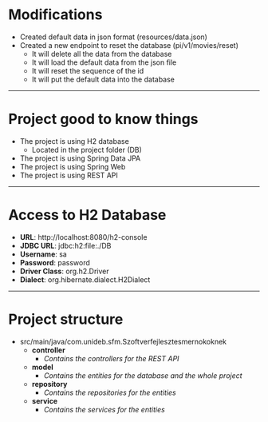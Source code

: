 # Modifications
- Created default data in json format (resources/data.json)
- Created a new endpoint to reset the database (pi/v1/movies/reset)
  - It will delete all the data from the database
  - It will load the default data from the json file
  - It will reset the sequence of the id
  - It will put the default data into the database

---
# Project good to know things
- The project is using H2 database
  - Located in the project folder (DB)
- The project is using Spring Data JPA
- The project is using Spring Web
- The project is using REST API

---
# Access to H2 Database
- **URL**: http://localhost:8080/h2-console
- **JDBC URL**: jdbc:h2:file:./DB
- **Username**: sa
- **Password**: password
- **Driver Class**: org.h2.Driver
- **Dialect**: org.hibernate.dialect.H2Dialect

---
# Project structure
- src/main/java/com.unideb.sfm.Szoftverfejlesztesmernokoknek
  - **controller**
    - _Contains the controllers for the REST API_
  - **model**
    - _Contains the entities for the database and the whole project_
  - **repository**
    - _Contains the repositories for the entities_
  - **service**
    - _Contains the services for the entities_